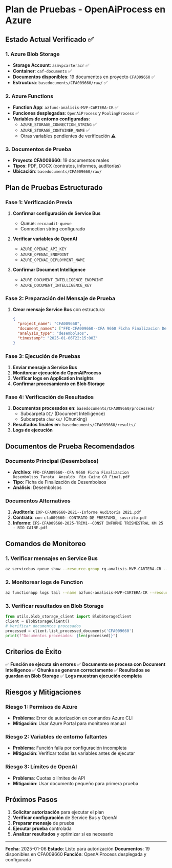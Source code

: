 # Plan de Pruebas - OpenAiProcess en Azure

## Estado Actual Verificado ✅

### 1. Azure Blob Storage
- **Storage Account**: `asmvpcarteracr` ✅
- **Container**: `caf-documents` ✅
- **Documentos disponibles**: 19 documentos en proyecto `CFA009660` ✅
- **Estructura**: `basedocuments/CFA009660/raw/` ✅

### 2. Azure Functions
- **Function App**: `azfunc-analisis-MVP-CARTERA-CR` ✅
- **Funciones desplegadas**: `OpenAiProcess` y `PoolingProcess` ✅
- **Variables de entorno configuradas**:
  - `AZURE_STORAGE_CONNECTION_STRING` ✅
  - `AZURE_STORAGE_CONTAINER_NAME` ✅
  - Otras variables pendientes de verificación ⚠️

### 3. Documentos de Prueba
- **Proyecto CFA009660**: 19 documentos reales
- **Tipos**: PDF, DOCX (contratos, informes, auditorías)
- **Ubicación**: `basedocuments/CFA009660/raw/`

## Plan de Pruebas Estructurado

### Fase 1: Verificación Previa
1. **Confirmar configuración de Service Bus**
   - Queue: `recoaudit-queue`
   - Connection string configurado

2. **Verificar variables de OpenAI**
   - `AZURE_OPENAI_API_KEY`
   - `AZURE_OPENAI_ENDPOINT`
   - `AZURE_OPENAI_DEPLOYMENT_NAME`

3. **Confirmar Document Intelligence**
   - `AZURE_DOCUMENT_INTELLIGENCE_ENDPOINT`
   - `AZURE_DOCUMENT_INTELLIGENCE_KEY`

### Fase 2: Preparación del Mensaje de Prueba
1. **Crear mensaje Service Bus** con estructura:
   ```json
   {
     "project_name": "CFA009660",
     "document_names": ["FFD-CFA009660--CFA 9660 Ficha Finalizacion Desembolsos_Tarata  Anzaldo  Rio Caine GR_Final.pdf"],
     "analysis_type": "desembolsos",
     "timestamp": "2025-01-06T22:15:00Z"
   }
   ```

### Fase 3: Ejecución de Pruebas
1. **Enviar mensaje a Service Bus**
2. **Monitorear ejecución de OpenAiProcess**
3. **Verificar logs en Application Insights**
4. **Confirmar procesamiento en Blob Storage**

### Fase 4: Verificación de Resultados
1. **Documentos procesados en**: `basedocuments/CFA009660/processed/`
   - Subcarpeta `DI/` (Document Intelligence)
   - Subcarpeta `chunks/` (Chunking)
2. **Resultados finales en**: `basedocuments/CFA009660/results/`
3. **Logs de ejecución**

## Documentos de Prueba Recomendados

### Documento Principal (Desembolsos)
- **Archivo**: `FFD-CFA009660--CFA 9660 Ficha Finalizacion Desembolsos_Tarata  Anzaldo  Rio Caine GR_Final.pdf`
- **Tipo**: Ficha de Finalización de Desembolsos
- **Análisis**: Desembolsos

### Documentos Alternativos
1. **Auditoría**: `IXP-CFA009660-2021--Informe Auditoría 2021.pdf`
2. **Contrato**: `con-cfa009660--CONTRATO DE PRESTAMO_ suscrito.pdf`
3. **Informe**: `IFS-CFA009660-2025-TRIM1--CONST INFORME TRISMESTRAL KM 25 - RIO CAINE.pdf`

## Comandos de Monitoreo

### 1. Verificar mensajes en Service Bus
```bash
az servicebus queue show --resource-group rg-analisis-MVP-CARTERA-CR --namespace-name sb-analisis-MVP-CARTERA-CR --name recoaudit-queue
```

### 2. Monitorear logs de Function
```bash
az functionapp logs tail --name azfunc-analisis-MVP-CARTERA-CR --resource-group rg-analisis-MVP-CARTERA-CR
```

### 3. Verificar resultados en Blob Storage
```python
from utils.blob_storage_client import BlobStorageClient
client = BlobStorageClient()
# Verificar documentos procesados
processed = client.list_processed_documents('CFA009660')
print(f"Documentos procesados: {len(processed)}")
```

## Criterios de Éxito

✅ **Función se ejecuta sin errores**
✅ **Documento se procesa con Document Intelligence**
✅ **Chunks se generan correctamente**
✅ **Resultados se guardan en Blob Storage**
✅ **Logs muestran ejecución completa**

## Riesgos y Mitigaciones

### Riesgo 1: Permisos de Azure
- **Problema**: Error de autorización en comandos Azure CLI
- **Mitigación**: Usar Azure Portal para monitoreo manual

### Riesgo 2: Variables de entorno faltantes
- **Problema**: Función falla por configuración incompleta
- **Mitigación**: Verificar todas las variables antes de ejecutar

### Riesgo 3: Límites de OpenAI
- **Problema**: Cuotas o límites de API
- **Mitigación**: Usar documento pequeño para primera prueba

## Próximos Pasos

1. **Solicitar autorización** para ejecutar el plan
2. **Verificar configuración** de Service Bus y OpenAI
3. **Preparar mensaje** de prueba
4. **Ejecutar prueba** controlada
5. **Analizar resultados** y optimizar si es necesario

---

**Fecha**: 2025-01-06
**Estado**: Listo para autorización
**Documentos**: 19 disponibles en CFA009660
**Función**: OpenAiProcess desplegada y configurada